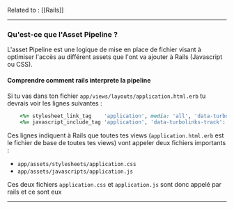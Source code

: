 Related to : [[Rails]]

---

### Qu'est-ce que l'Asset Pipeline ?

L'asset Pipeline est une logique de mise en place de fichier visant à optimiser l'accès au différent assets que l'ont va ajouter à Rails (Javascript ou CSS). 

#### Comprendre comment rails interprete la pipeline

Si tu vas dans ton fichier `app/views/layouts/application.html.erb` tu devrais voir les lignes suivantes :

```ruby
    <%= stylesheet_link_tag    'application', media: 'all', 'data-turbolinks-track': 'reload' %>
    <%= javascript_include_tag 'application', 'data-turbolinks-track': 'reload' %>
```

Ces lignes indiquent à Rails que toutes tes views (`application.html.erb` est le fichier de base de toutes tes views) vont appeler deux fichiers importants :

-   `app/assets/stylesheets/application.css`
-   `app/assets/javascripts/application.js`

Ces deux fichiers `application.css` et `application.js` sont donc appelé par rails et ce sont eux 

--- 

